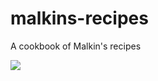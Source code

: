 # malkins-recipes
A cookbook of Malkin's recipes

![](https://media.giphy.com/media/10u6gt11vnm812/source.gif)